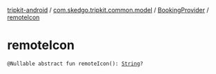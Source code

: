 [tripkit-android](../../index.md) / [com.skedgo.tripkit.common.model](../index.md) / [BookingProvider](index.md) / [remoteIcon](./remote-icon.md)

# remoteIcon

`@Nullable abstract fun remoteIcon(): `[`String`](https://kotlinlang.org/api/latest/jvm/stdlib/kotlin/-string/index.html)`?`